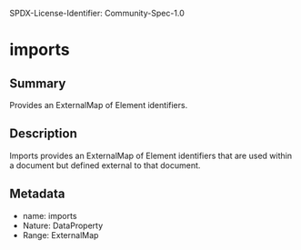 SPDX-License-Identifier: Community-Spec-1.0

# imports

## Summary

Provides an ExternalMap of Element identifiers.

## Description

Imports provides an ExternalMap of Element identifiers that are used within a document
but defined external to that document.

## Metadata

- name: imports
- Nature: DataProperty
- Range: ExternalMap


